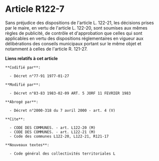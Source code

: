 # Article R122-7

Sans préjudice des dispositions de l'article L. 122-21, les décisions prises par le maire, en vertu de l'article L. 122-20,
sont soumises aux mêmes règles de publicité, de contrôle et d'approbation que celles qui sont applicables en vertu des
dispositions réglementaires en vigueur aux délibérations des conseils municipaux portant sur le même objet et notamment à
celles de l'article R. 121-27.

**Liens relatifs à cet article**

	**Codifié par**:

	  - Décret n°77-91 1977-01-27

	**Modifié par**:

	  - Décret n°83-83 1983-02-09 ART. 5 JORF 11 FEVRIER 1983

	**Abrogé par**:

	  - Décret n°2000-318 du 7 avril 2000 - art. 4 (V)

	**Cite**:

	  - CODE DES COMMUNES. - art. L122-20 (M)
	  - CODE DES COMMUNES. - art. L122-21 (M)
	  - Code des communes L122-20, L122-21, R121-17

	**Nouveaux textes**:

	  - Code général des collectivités territoriales L

